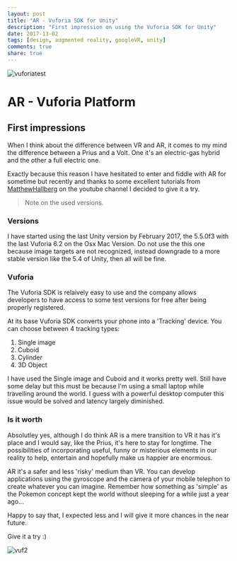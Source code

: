 ```yaml
---
layout: post
title: "AR - Vuforia SDK for Unity"
description: "First impression on using the Vuforia SDK for Unity"
date: 2017-13-02
tags: [design, augmented reality, googleVR, unity]
comments: true
share: true
---
```


![vuforiatest](https://cloud.githubusercontent.com/assets/17754060/22897205/ac781030-f201-11e6-97d4-243c6a0378e5.jpg)

# AR - Vuforia Platform

## First impressions

When I think about the difference between VR and AR, it comes to my mind the
difference between a Prius and a Volt. One it's an electric-gas hybrid and the other 
a full electric one.

Exactly because this reason I have hesitated to enter and fiddle with AR for sometime
but recently and thanks to some excellent tutorials from [MatthewHallberg](https://www.youtube.com/channel/UClm2DY6pj3ygKoKhEVr7KFw) on the youtube channel
I decided to give it a try.

> Note on the used versions.

### Versions

I have started using the last Unity version by February 2017, the 5.5.0f3 with the last 
Vuforia 6.2 on the Osx Mac Version. Do not use the this one because image targets are not recognized,
instead downgrade to a more stable version like the 5.4 of Unity, then all will be fine.

### Vuforia

The Vuforia SDK is relaively easy to use and the company allows developers to have access to some test versions for
free after being properly registered.

At its base Vuforia SDK converts your phone into a 'Tracking' device. You can choose between 4 tracking types:

1. Single image
2. Cuboid
3. Cylinder
4. 3D Object

I have used the Single image and Cuboid and it works pretty well. Still have some delay but this 
must be because I'm using a small laptop while travelling around the world. I guess with a powerful desktop computer this
issue would be solved and latency largely diminished.

### Is it worth

Absolutley yes, although I do think AR is a mere transition to VR it has it's place and I would say,
like the Prius, it's here to stay for longtime. The possibilities of incorporating useful, funny or misterious
elements in our reality to help, entertain and hopefully make us happier are enormous.

AR it's a safer and less 'risky' medium than VR. You can develop applications using the gyroscope and the camera
of your mobile telephon to create whatever you can imagine. Remember how something as 'simple' as the Pokemon 
concept kept the world without sleeping for a while just a year ago...

Happy to say that, I expected less and I will give it more chances in the near future.

Give it a try :) 

![vuf2](https://cloud.githubusercontent.com/assets/17754060/22897203/abb19702-f201-11e6-89c3-b42784ce56e6.jpg)
